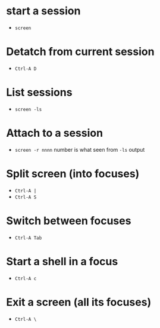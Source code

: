 # start a session
* `screen`

# Detatch from current session
* `Ctrl-A D`

# List sessions
* `screen -ls`

# Attach to a session
* `screen -r nnnn` number is what seen from `-ls` output

# Split screen (into focuses)
* `Ctrl-A |`
* `Ctrl-A S`

# Switch between focuses
* `Ctrl-A Tab`

# Start a shell in a focus
* `Ctrl-A c`

# Exit a screen (all its focuses)
* `Ctrl-A \`
